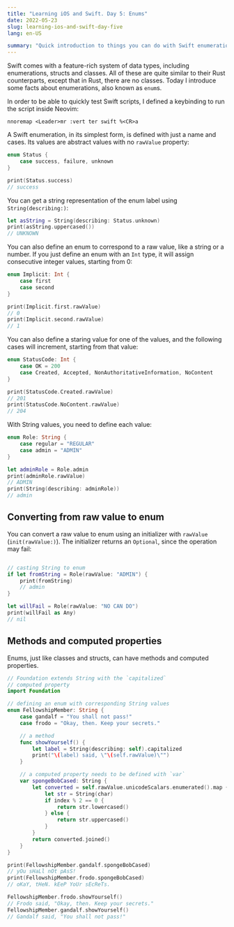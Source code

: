 ```yaml
---
title: "Learning iOS and Swift. Day 5: Enums"
date: 2022-05-23
slug: learning-ios-and-swift-day-five
lang: en-US

summary: "Quick introduction to things you can do with Swift enumerations."
---
```


Swift comes with a feature-rich system of data types, including enumerations, structs and classes.
All of these are quite similar to their Rust counterparts, except that in Rust, there are no classes.
Today I introduce some facts about enumerations, also known as `enum`s.

In order to be able to quickly test Swift scripts, I defined a keybinding to run the script inside Neovim:

```vim
nnoremap <Leader>mr :vert ter swift %<CR>a
```

A Swift enumeration, in its simplest form, is defined with just a name and cases.
Its values are abstract values with no `rawValue` property:

```swift
enum Status {
    case success, failure, unknown
}

print(Status.success)
// success
```

You can get a string representation of the enum label using `String(describing:)`:

```swift
let asString = String(describing: Status.unknown)
print(asString.uppercased())
// UNKNOWN
```

You can also define an enum to correspond to a raw value, like a string or a number.
If you just define an enum with an `Int` type, it will assign consecutive integer values, starting from 0:

```swift
enum Implicit: Int {
    case first
    case second
}

print(Implicit.first.rawValue)
// 0
print(Implicit.second.rawValue)
// 1
```

You can also define a staring value for one of the values, and the following cases will increment, starting from that value:

```swift
enum StatusCode: Int {
    case OK = 200
    case Created, Accepted, NonAuthoritativeInformation, NoContent
}

print(StatusCode.Created.rawValue)
// 201
print(StatusCode.NoContent.rawValue)
// 204
```

With String values, you need to define each value:

```swift
enum Role: String {
    case regular = "REGULAR"
    case admin = "ADMIN"
}

let adminRole = Role.admin
print(adminRole.rawValue)
// ADMIN
print(String(describing: adminRole))
// admin
```

## Converting from raw value to enum

You can convert a raw value to enum using an initializer with `rawValue` (`init(rawValue:)`).
The initializer returns an `Optional`, since the operation may fail:

```swift

// casting String to enum
if let fromString = Role(rawValue: "ADMIN") {
    print(fromString)
    // admin
}

let willFail = Role(rawValue: "NO CAN DO")
print(willFail as Any)
// nil
```

## Methods and computed properties

Enums, just like classes and structs, can have methods and computed properties.

```swift
// Foundation extends String with the `capitalized`
// computed property
import Foundation

// defining an enum with corresponding String values
enum FellowshipMember: String {
    case gandalf = "You shall not pass!"
    case frodo = "Okay, then. Keep your secrets."

    // a method
    func showYourself() {
        let label = String(describing: self).capitalized
        print("\(label) said, \"\(self.rawValue)\"")
    }

    // a computed property needs to be defined with `var`
    var spongeBobCased: String {
        let converted = self.rawValue.unicodeScalars.enumerated().map { (index, char) -> String in
            let str = String(char)
            if index % 2 == 0 {
                return str.lowercased()
            } else {
                return str.uppercased()
            }
        }
        return converted.joined()
    }
}

print(FellowshipMember.gandalf.spongeBobCased)
// yOu sHaLl nOt pAsS!
print(FellowshipMember.frodo.spongeBobCased)
// oKaY, tHeN. kEeP YoUr sEcReTs.

FellowshipMember.frodo.showYourself()
// Frodo said, "Okay, then. Keep your secrets."
FellowshipMember.gandalf.showYourself()
// Gandalf said, "You shall not pass!"
```
